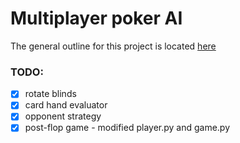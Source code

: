 # Multiplayer poker AI 

The general outline for this project is located [here](https://docs.google.com/document/d/1zoIaEfRAAT-VjQAq6Jvh9zhmUQAf13CJb77YE9rOhT8/edit?usp=sharing)


### TODO:
- [x] rotate blinds
- [x] card hand evaluator
- [x] opponent strategy
- [x] post-flop game - modified player.py and game.py